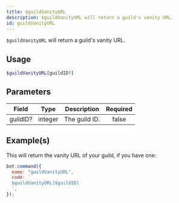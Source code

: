 ```yaml
---
title: $guildVanityURL
description: $guildVanityURL will return a guild's vanity URL.
id: guildVanityURL
---
```


`$guildVanityURL` will return a guild's vanity URL.

## Usage

```php
$guildVanityURL[guildID?]
```

## Parameters

| Field    | Type    | Description   | Required |
| -------- | ------- | ------------- | :------: |
| guildID? | integer | The guild ID. |  false   |

## Example(s)

This will return the vanity URL of your guild, if you have one:

```javascript
bot.command({
  name: "guildVanityURL",
  code: `
  $guildVanityURL[$guildID]
  `,
});
```
